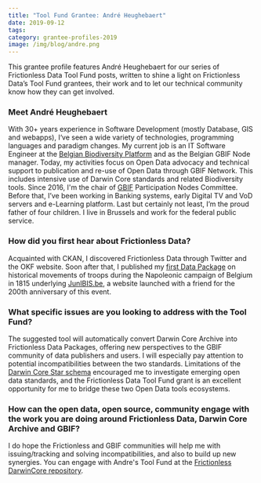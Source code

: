 ```yaml
---
title: "Tool Fund Grantee: André Heughebaert"
date: 2019-09-12
tags:
category: grantee-profiles-2019
image: /img/blog/andre.png
---
```


This grantee profile features André Heughebaert for our series of Frictionless Data Tool Fund posts, written to shine a light on Frictionless Data’s Tool Fund grantees, their work and to let our technical community know how they can get involved.

<!-- more -->

### Meet André Heughebaert

With 30+ years experience in Software Development (mostly Database, GIS and webapps), I‘ve seen a wide variety of technologies, programming languages and paradigm changes. My current job is an IT Software Engineer at the [Belgian Biodiversity Platform](https://www.biodiversity.be/) and as the Belgian GBIF Node manager. Today, my activities focus on Open Data advocacy and technical support to publication and re-use of Open Data through GBIF Network. This includes intensive use of Darwin Core standards and related Biodiversity tools. Since 2016, I'm the chair of [GBIF](https://www.gbif.org/) Participation Nodes Committee. Before that, I’ve been working in Banking systems, early Digital TV and VoD servers and e-Learning platform. Last but certainly not least, I’m the proud father of four children. I live in Brussels and work for the federal public service.

### How did you first hear about Frictionless Data?

Acquainted with CKAN, I discovered Frictionless Data through Twitter and the OKF website. Soon after that, I published my [first Data Package](https://datahub.io/andrejjh/junibis_data) on historical movements of troops during the Napoleonic campaign of Belgium in 1815 underlying [JunIBIS.be](http://www.junibis.be/), a website launched with a friend for the 200th anniversary of this event.

### What specific issues are you looking to address with the Tool Fund?

The suggested tool will automatically convert Darwin Core Archive into Frictionless Data Packages, offering new perspectives to the GBIF community of data publishers and users. I will especially pay attention to potential incompatibilities between the two standards. Limitations of the [Darwin Core Star schema](https://github.com/gbif/ipt/wiki/DwCAHowToGuide) encouraged me to investigate emerging open data standards, and the Frictionless Data Tool Fund grant is an excellent opportunity for me to bridge these two Open Data tools ecosystems.

### How can the open data, open source, community engage with the work you are doing around Frictionless Data, Darwin Core Archive and GBIF?

I do hope the Frictionless and GBIF communities will help me with issuing/tracking and solving incompatibilities, and also to build up new synergies. You can engage with Andre's Tool Fund at the [Frictionless DarwinCore repository](https://github.com/frictionlessdata/FrictionlessDarwinCore).
